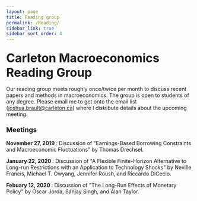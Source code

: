 ```yaml
---
layout: page
title: Reading group
permalink: /Reading/
sidebar_link: true
sidebar_sort_order: 4
---
```


### <font size="6"> Carleton Macroeconomics Reading Group </font>

Our reading group meets roughly once/twice per month to discuss recent papers and methods in macroeconomics. The group is open to students of any degree. Please email me to get onto the email list (joshua.brault@carleton.ca) where I distribute details about the upcoming meeting.

### <font size="4"> Meetings  </font>

<b> November 27, 2019 </b>: Discussion of "Earnings-Based Borrowing Constraints and Macroeconomic Fluctuations" by Thomas Drechsel.

<b> January 22, 2020 </b>: Discussion of "A Flexible Finite-Horizon Alternative to Long-run Restrictions with an Application to Technology Shocks" by Neville Francis, Michael T. Owyang, Jennifer Roush,
and Riccardo DiCecio.

<b> Febuary 12, 2020 </b>: Discussion of "The Long-Run Effects of Monetary Policy" by Oscar Jorda, Sanjay Singh, and Alan Taylor.
